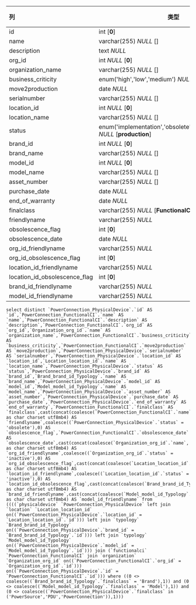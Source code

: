 | 列                            | 类型                                                         | 注释 |
| :---------------------------- | ------------------------------------------------------------ | ---- |
| id                            | int [**0**]                                                  |      |
| name                          | varchar(255) *NULL* []                                       |      |
| description                   | text *NULL*                                                  |      |
| org_id                        | int *NULL* [**0**]                                           |      |
| organization_name             | varchar(255) *NULL* []                                       |      |
| business_criticity            | enum('high','low','medium') *NULL* [**low**]                 |      |
| move2production               | date *NULL*                                                  |      |
| serialnumber                  | varchar(255) *NULL* []                                       |      |
| location_id                   | int *NULL* [**0**]                                           |      |
| location_name                 | varchar(255) *NULL* []                                       |      |
| status                        | enum('implementation','obsolete','production','stock') *NULL* [**production**] |      |
| brand_id                      | int *NULL* [**0**]                                           |      |
| brand_name                    | varchar(255) *NULL* []                                       |      |
| model_id                      | int *NULL* [**0**]                                           |      |
| model_name                    | varchar(255) *NULL* []                                       |      |
| asset_number                  | varchar(255) *NULL* []                                       |      |
| purchase_date                 | date *NULL*                                                  |      |
| end_of_warranty               | date *NULL*                                                  |      |
| finalclass                    | varchar(255) *NULL* [**FunctionalCI**]                       |      |
| friendlyname                  | varchar(255) *NULL*                                          |      |
| obsolescence_flag             | int [**0**]                                                  |      |
| obsolescence_date             | date *NULL*                                                  |      |
| org_id_friendlyname           | varchar(255) *NULL*                                          |      |
| org_id_obsolescence_flag      | int [**0**]                                                  |      |
| location_id_friendlyname      | varchar(255) *NULL*                                          |      |
| location_id_obsolescence_flag | int [**0**]                                                  |      |
| brand_id_friendlyname         | varchar(255) *NULL*                                          |      |
| model_id_friendlyname         | varchar(255) *NULL*                                          |      |

```
select distinct `PowerConnection_PhysicalDevice`.`id` AS `id`,`PowerConnection_FunctionalCI`.`name` AS `name`,`PowerConnection_FunctionalCI`.`description` AS `description`,`PowerConnection_FunctionalCI`.`org_id` AS `org_id`,`Organization_org_id`.`name` AS `organization_name`,`PowerConnection_FunctionalCI`.`business_criticity` AS `business_criticity`,`PowerConnection_FunctionalCI`.`move2production` AS `move2production`,`PowerConnection_PhysicalDevice`.`serialnumber` AS `serialnumber`,`PowerConnection_PhysicalDevice`.`location_id` AS `location_id`,`Location_location_id`.`name` AS `location_name`,`PowerConnection_PhysicalDevice`.`status` AS `status`,`PowerConnection_PhysicalDevice`.`brand_id` AS `brand_id`,`Brand_brand_id_Typology`.`name` AS `brand_name`,`PowerConnection_PhysicalDevice`.`model_id` AS `model_id`,`Model_model_id_Typology`.`name` AS `model_name`,`PowerConnection_PhysicalDevice`.`asset_number` AS `asset_number`,`PowerConnection_PhysicalDevice`.`purchase_date` AS `purchase_date`,`PowerConnection_PhysicalDevice`.`end_of_warranty` AS `end_of_warranty`,`PowerConnection_FunctionalCI`.`finalclass` AS `finalclass`,cast(concat(coalesce(`PowerConnection_FunctionalCI`.`name`,'')) as char charset utf8mb4) AS `friendlyname`,coalesce((`PowerConnection_PhysicalDevice`.`status` = 'obsolete'),0) AS `obsolescence_flag`,`PowerConnection_FunctionalCI`.`obsolescence_date` AS `obsolescence_date`,cast(concat(coalesce(`Organization_org_id`.`name`,'')) as char charset utf8mb4) AS `org_id_friendlyname`,coalesce((`Organization_org_id`.`status` = 'inactive'),0) AS `org_id_obsolescence_flag`,cast(concat(coalesce(`Location_location_id`.`name`,'')) as char charset utf8mb4) AS `location_id_friendlyname`,coalesce((`Location_location_id`.`status` = 'inactive'),0) AS `location_id_obsolescence_flag`,cast(concat(coalesce(`Brand_brand_id_Typology`.`name`,'')) as char charset utf8mb4) AS `brand_id_friendlyname`,cast(concat(coalesce(`Model_model_id_Typology`.`name`,'')) as char charset utf8mb4) AS `model_id_friendlyname` from ((((`physicaldevice` `PowerConnection_PhysicalDevice` left join `location` `Location_location_id` on((`PowerConnection_PhysicalDevice`.`location_id` = `Location_location_id`.`id`))) left join `typology` `Brand_brand_id_Typology` on((`PowerConnection_PhysicalDevice`.`brand_id` = `Brand_brand_id_Typology`.`id`))) left join `typology` `Model_model_id_Typology` on((`PowerConnection_PhysicalDevice`.`model_id` = `Model_model_id_Typology`.`id`))) join (`functionalci` `PowerConnection_FunctionalCI` join `organization` `Organization_org_id` on((`PowerConnection_FunctionalCI`.`org_id` = `Organization_org_id`.`id`))) on((`PowerConnection_PhysicalDevice`.`id` = `PowerConnection_FunctionalCI`.`id`))) where ((0 <> coalesce((`Brand_brand_id_Typology`.`finalclass` = 'Brand'),1)) and (0 <> coalesce((`Model_model_id_Typology`.`finalclass` = 'Model'),1)) and (0 <> coalesce((`PowerConnection_PhysicalDevice`.`finalclass` in ('PowerSource','PDU','PowerConnection')),1)))
```

